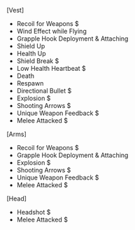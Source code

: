 [Vest]

- Recoil for Weapons $
- Wind Effect while Flying
- Grapple Hook Deployment & Attaching
- Shield Up
- Health Up
- Shield Break $
- Low Health Heartbeat $
- Death
- Respawn
- Directional Bullet $
- Explosion $
- Shooting Arrows $
- Unique Weapon Feedback $
- Melee Attacked $



[Arms]

- Recoil for Weapons $
- Grapple Hook Deployment & Attaching
- Explosion $
- Shooting Arrows $
- Unique Weapon Feedback $
- Melee Attacked $



[Head]

- Headshot $
- Melee Attacked $